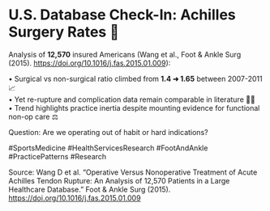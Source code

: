 # U.S. Database Check-In: Achilles Surgery Rates 🏥

Analysis of **12,570** insured Americans (Wang et al., Foot & Ankle Surg (2015). <https://doi.org/10.1016/j.fas.2015.01.009>):

• Surgical vs non-surgical ratio climbed from **1.4 ➜ 1.65** between 2007-2011 📈  
• Yet re-rupture and complication data remain comparable in literature 🤷‍♂️  
• Trend highlights practice inertia despite mounting evidence for functional non-op care ⚖️

Question: Are we operating out of habit or hard indications?

#SportsMedicine #HealthServicesResearch #FootAndAnkle #PracticePatterns #Research

Source: Wang D et al. “Operative Versus Nonoperative Treatment of Acute Achilles Tendon Rupture: An Analysis of 12,570 Patients in a Large Healthcare Database.” Foot & Ankle Surg (2015). <https://doi.org/10.1016/j.fas.2015.01.009>